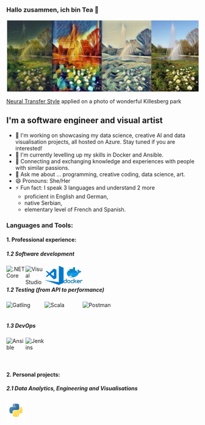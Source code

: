 ### Hallo zusammen, ich bin Tea  👋

 <img alt="GIF" src="https://github.com/teaprokic/teaprokic/blob/main/Banner.png" />
 <p><a href="https://www.tensorflow.org/tutorials/generative/style_transfer" title="Neural Transfer Style">Neural Transfer Style</a> applied on a photo of wonderful Killesberg park</p>

## I'm a software engineer and visual artist 
- 🔭 I'm working on showcasing my data science, creative AI and data visualisation projects, all hosted on Azure. Stay tuned if you are interested!
- 🌱 I'm currently levelling up my skills in Docker and Ansible.
- 👯 Connecting and exchanging knowledge and experiences with people with similar passions. 
- 💬 Ask me about ... programming, creative coding, data science, art. 
- 😄 Pronouns: She/Her
- ⚡ Fun fact: I speak 3 languages and understand 2 more
  - proficient in English and German,
  - native Serbian,
  - elementary level of French and Spanish. 

### Languages and Tools:

#### 1. Professional experience: 

##### 1.2 Software development

 <p>
 <a href="https://dotnet.microsoft.com/download/dotnet-core">
   <img align="left" alt=".NET Core" width="50px" src="https://upload.wikimedia.org/wikipedia/commons/e/ee/.NET_Core_Logo.svg" />
 </a>
 <a href="https://visualstudio.microsoft.com/vs/">
  <img align="left" alt="Visual Studio" width="50px" src="https://upload.wikimedia.org/wikipedia/commons/c/cd/Visual_Studio_2017_Logo.svg" />
 </a>
 <a href="https://code.visualstudio.com/">
    <img align="left" alt="Visual Studio Code" width="50px" src="https://raw.githubusercontent.com/github/explore/80688e429a7d4ef2fca1e82350fe8e3517d3494d/topics/visual-studio-code/visual-studio-code.png" />
 </a>
  <a href="https://www.docker.com/products/">
    <img align="left" alt="Docker" width="50px" src="https://raw.githubusercontent.com/github/explore/80688e429a7d4ef2fca1e82350fe8e3517d3494d/topics/docker/docker.png" />
 </a>
</p>


<br /> <br />

##### 1.2 Testing (from API to performance)
<img align="left" alt="Gatling" width="100px" src="https://upload.wikimedia.org/wikipedia/commons/e/ea/Gatling-logo.png" />
<img align="left" alt="Scala" width="100px" src="https://upload.wikimedia.org/wikipedia/commons/3/39/Scala-full-color.svg" />
<img align="left" alt="Postman" width="100px" src="https://www.testautomatisierung.org/wp-content/uploads/postman-705x431.jpg"  />

<br /> <br />

##### 1.3 DevOps
<p>
  <a href="https://www.ansible.com/">
    <img align="left" alt="Ansible" width="50px" src="https://upload.wikimedia.org/wikipedia/commons/2/24/Ansible_logo.svg"  />
  </a>
  <a href="https://www.jenkins.io/">
    <img align="left" alt="Jenkins" width="50px" src="https://upload.wikimedia.org/wikipedia/commons/thumb/e/e9/Jenkins_logo.svg/434px-Jenkins_logo.svg.png"  />
 </a>
</p>

<br /> <br /> <br /> <br />

#### 2. Personal projects: 
##### 2.1 Data Analytics, Engineering and Visualisations
<img align="left" alt="python" width="50px" src="https://raw.githubusercontent.com/github/explore/80688e429a7d4ef2fca1e82350fe8e3517d3494d/topics/python/python.png" />
<br /> <br /> <br /> <br />
